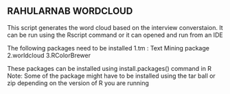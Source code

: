 RAHULARNAB WORDCLOUD
--------------------
This script generates the word cloud based on the interview converstaion.
It can be run using the Rscript command or it can opened and run from an IDE

The following packages need to be installed
1.tm : Text Mining package
2.worldcloud
3.RColorBrewer

These packages can be installed using install.packages() command in R
Note: Some of the package might have to be installed using the tar ball or zip depending on the version of R you are running


